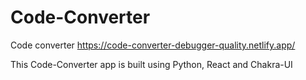 # Code-Converter
Code converter
https://code-converter-debugger-quality.netlify.app/

This Code-Converter app is built using Python, React and Chakra-UI
